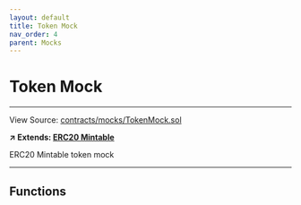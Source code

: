 ```yaml
---
layout: default
title: Token Mock
nav_order: 4
parent: Mocks
---
```


# Token Mock

---

View Source: [contracts/mocks/TokenMock.sol](https://github.com/project-alkemi/alkemi-protocol/blob/master/contracts/mocks/TokenMock.sol)

**↗ Extends: [ERC20 Mintable](ERC20Mintable.md)**

ERC20 Mintable token mock

---

## Functions
